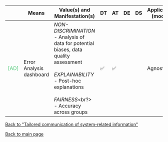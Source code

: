 |       | Means  | Value(s) and Manifestation(s)| DT|AT | DE | DS | Application (model) | Approach | Visual elements | Additional details
| ----------- |  --------------------------- | ---------------  |------------------------------|-------------| ----------------------|----------------------|----------------------------|--------------------|------------------------|--------------------------------- |
<span style="color:#50C878">[AD]</span> |  Error Analysis dashboard | *NON-DISCRIMINATION* <br> - Analysis of data for potential biases, data quality assessment<br><br> *EXPLAINABILITY*<br>- Post-hoc explanations<br><br>*FAIRNESS*<br?> - Accuracy across groups  | ✅|✅ | | | Agnostic| || - Decision tree <br> - Error heatmap | 

[Back to "Tailored communication of system-related information"](../Table3A.md)

[Back to main page](../index.md)